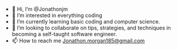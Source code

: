 - 👋 Hi, I’m @Jonathonjm
- 👀 I’m interested in everything coding
- 🌱 I’m currently learning basic coding and computer science.
- 💞️ I’m looking to collaborate on tips, strategies, and techniques in becoming a self-taught software engineer.
- 📫 How to reach me Jonathon.morgan185@gmail.com

<!---
Jonathonjm/Jonathonjm is a ✨ special ✨ repository because its `README.md` (this file) appears on your GitHub profile.
You can click the Preview link to take a look at your changes.
--->
